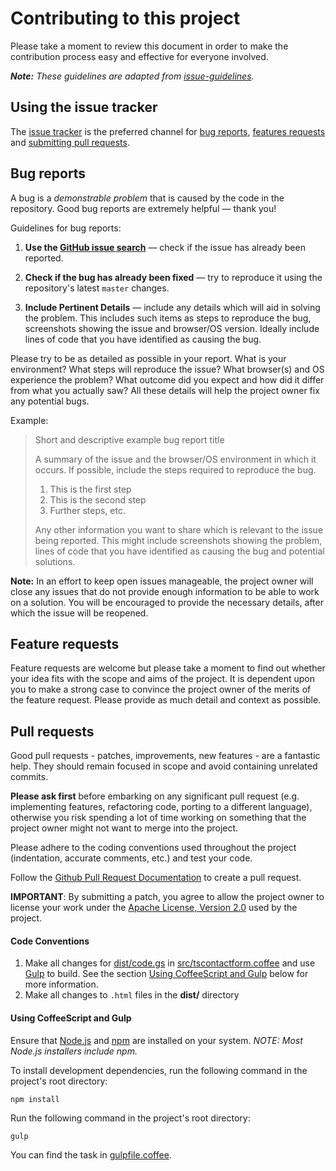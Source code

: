 # Contributing to this project

Please take a moment to review this document in order to make the contribution process easy and effective for everyone involved.

_**Note:** These guidelines are adapted from [issue-guidelines](https://github.com/necolas/issue-guidelines)._


## Using the issue tracker

The [issue tracker](https://github.com/techstreams/tscontactform/issues) is the preferred channel for [bug reports](#bug-reports), [features requests](#feature-requests) and [submitting pull requests](#pull-requests).


## Bug reports

A bug is a *demonstrable problem* that is caused by the code in the repository. Good bug reports are extremely helpful &mdash; thank you!

Guidelines for bug reports:

1. **Use the [GitHub issue search](https://github.com/techstreams/TSContactForm/search?type=Issues)** &mdash; check if the issue has already been reported.

2. **Check if the bug has already been fixed** &mdash; try to reproduce it using the repository's latest `master` changes.

3. **Include Pertinent Details** &mdash; include any details which will aid in solving the problem.  This includes such items as steps to reproduce the bug, screenshots showing the issue and browser/OS version.  Ideally include lines of code that you have identified as causing the bug.

Please try to be as detailed as possible in your report. What is your environment? What steps will reproduce the issue? What browser(s) and OS experience the problem?  What outcome did you expect and how did it differ from what you actually saw? All these details will help the project owner fix any potential bugs.

Example:

> Short and descriptive example bug report title
>
> A summary of the issue and the browser/OS environment in which it occurs. If
> possible, include the steps required to reproduce the bug.
>
> 1. This is the first step
> 2. This is the second step
> 3. Further steps, etc.
>
>
> Any other information you want to share which is relevant to the issue being reported. 
> This might include screenshots showing the problem, lines of code that you have
> identified as causing the bug and potential solutions.

**Note:** In an effort to keep open issues manageable, the project owner will close any issues that do not provide enough information to be able to work on a solution. You will be encouraged to provide the necessary details, after which the issue will be reopened.


## Feature requests

Feature requests are welcome but please take a moment to find out whether your idea fits with the scope and aims of the project. It is dependent upon you to make a strong case to convince the project owner of the merits of the feature request. Please provide as much detail and context as possible.


## Pull requests

Good pull requests - patches, improvements, new features - are a fantastic help. They should remain focused in scope and avoid containing unrelated commits.

**Please ask first** before embarking on any significant pull request (e.g. implementing features, refactoring code, porting to a different language), otherwise you risk spending a lot of time working on something that the project owner might not want to merge into the project.

Please adhere to the coding conventions used throughout the project (indentation, accurate comments, etc.) and test your code.

Follow the [Github Pull Request Documentation](https://help.github.com/articles/using-pull-requests) to create a pull request.

**IMPORTANT**: By submitting a patch, you agree to allow the project owner to license your work under the [Apache License, Version 2.0](LICENSE) used by the project.


#### Code Conventions

1. Make all changes for [dist/code.gs](dist.code.gs) in [src/tscontactform.coffee](src/tscontactform.coffee) and use [Gulp](http://gulpjs.com/) to build.  See the section [Using CoffeeScript and Gulp](#using-coffeescript-and-gulp) below for more information.
3. Make all changes to `.html` files in the **dist/** directory


#### Using CoffeeScript and Gulp

Ensure that [Node.js](http://nodejs.org/) and [npm](https://github.com/npm/npm) are installed on your system.  *NOTE: Most Node.js installers include npm.*

To install development dependencies, run the following command in the project's root directory:

    npm install

Run the following command in the project's root directory:

    gulp

You can find the task in [gulpfile.coffee](gulpfile.coffee).
